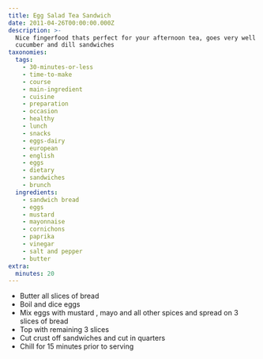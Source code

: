 ```yaml
---
title: Egg Salad Tea Sandwich
date: 2011-04-26T00:00:00.000Z
description: >-
  Nice fingerfood thats perfect for your afternoon tea, goes very well with
  cucumber and dill sandwiches
taxonomies:
  tags:
    - 30-minutes-or-less
    - time-to-make
    - course
    - main-ingredient
    - cuisine
    - preparation
    - occasion
    - healthy
    - lunch
    - snacks
    - eggs-dairy
    - european
    - english
    - eggs
    - dietary
    - sandwiches
    - brunch
  ingredients:
    - sandwich bread
    - eggs
    - mustard
    - mayonnaise
    - cornichons
    - paprika
    - vinegar
    - salt and pepper
    - butter
extra:
  minutes: 20
---
```

 - Butter all slices of bread
 - Boil and dice eggs
 - Mix eggs with mustard , mayo and all other spices and spread on 3 slices of bread
 - Top with remaining 3 slices
 - Cut crust off sandwiches and cut in quarters
 - Chill for 15 minutes prior to serving

